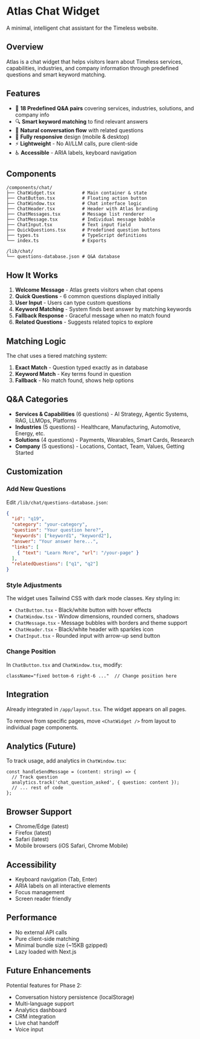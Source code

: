 # Atlas Chat Widget

A minimal, intelligent chat assistant for the Timeless website.

## Overview

Atlas is a chat widget that helps visitors learn about Timeless services, capabilities, industries, and company information through predefined questions and smart keyword matching.

## Features

- 🎯 **18 Predefined Q&A pairs** covering services, industries, solutions, and company info
- 🔍 **Smart keyword matching** to find relevant answers
- 💬 **Natural conversation flow** with related questions
- 📱 **Fully responsive** design (mobile & desktop)
- ⚡ **Lightweight** - No AI/LLM calls, pure client-side
- ♿ **Accessible** - ARIA labels, keyboard navigation

## Components

```
/components/chat/
├── ChatWidget.tsx          # Main container & state
├── ChatButton.tsx          # Floating action button
├── ChatWindow.tsx          # Chat interface logic
├── ChatHeader.tsx          # Header with Atlas branding
├── ChatMessages.tsx        # Message list renderer
├── ChatMessage.tsx         # Individual message bubble
├── ChatInput.tsx           # Text input field
├── QuickQuestions.tsx      # Predefined question buttons
├── types.ts                # TypeScript definitions
└── index.ts                # Exports

/lib/chat/
└── questions-database.json # Q&A database
```

## How It Works

1. **Welcome Message** - Atlas greets visitors when chat opens
2. **Quick Questions** - 6 common questions displayed initially
3. **User Input** - Users can type custom questions
4. **Keyword Matching** - System finds best answer by matching keywords
5. **Fallback Response** - Graceful message when no match found
6. **Related Questions** - Suggests related topics to explore

## Matching Logic

The chat uses a tiered matching system:

1. **Exact Match** - Question typed exactly as in database
2. **Keyword Match** - Key terms found in question
3. **Fallback** - No match found, shows help options

## Q&A Categories

- **Services & Capabilities** (6 questions) - AI Strategy, Agentic Systems, RAG, LLMOps, Platforms
- **Industries** (5 questions) - Healthcare, Manufacturing, Automotive, Energy, etc.
- **Solutions** (4 questions) - Payments, Wearables, Smart Cards, Research
- **Company** (5 questions) - Locations, Contact, Team, Values, Getting Started

## Customization

### Add New Questions

Edit `/lib/chat/questions-database.json`:

```json
{
  "id": "q19",
  "category": "your-category",
  "question": "Your question here?",
  "keywords": ["keyword1", "keyword2"],
  "answer": "Your answer here...",
  "links": [
    { "text": "Learn More", "url": "/your-page" }
  ],
  "relatedQuestions": ["q1", "q2"]
}
```

### Style Adjustments

The widget uses Tailwind CSS with dark mode classes. Key styling in:
- `ChatButton.tsx` - Black/white button with hover effects
- `ChatWindow.tsx` - Window dimensions, rounded corners, shadows
- `ChatMessage.tsx` - Message bubbles with borders and theme support
- `ChatHeader.tsx` - Black/white header with sparkles icon
- `ChatInput.tsx` - Rounded input with arrow-up send button

### Change Position

In `ChatButton.tsx` and `ChatWindow.tsx`, modify:
```tsx
className="fixed bottom-6 right-6 ..."  // Change position here
```

## Integration

Already integrated in `/app/layout.tsx`. The widget appears on all pages.

To remove from specific pages, move `<ChatWidget />` from layout to individual page components.

## Analytics (Future)

To track usage, add analytics in `ChatWindow.tsx`:

```tsx
const handleSendMessage = (content: string) => {
  // Track question
  analytics.track('chat_question_asked', { question: content });
  // ... rest of code
};
```

## Browser Support

- Chrome/Edge (latest)
- Firefox (latest)
- Safari (latest)
- Mobile browsers (iOS Safari, Chrome Mobile)

## Accessibility

- Keyboard navigation (Tab, Enter)
- ARIA labels on all interactive elements
- Focus management
- Screen reader friendly

## Performance

- No external API calls
- Pure client-side matching
- Minimal bundle size (~15KB gzipped)
- Lazy loaded with Next.js

## Future Enhancements

Potential features for Phase 2:
- Conversation history persistence (localStorage)
- Multi-language support
- Analytics dashboard
- CRM integration
- Live chat handoff
- Voice input

